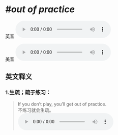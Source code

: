 # ***\#out of practice*** 
英音
<audio src="./media/out of practice1_AAC.aac" controls="controls"></audio>

美音
<audio src="./media/out of practice2_AAC.aac" controls="controls"></audio>



  

英文释义
---
### 1.**生疏；疏于练习：**  

 > If you don’t play, you’ll get out of practice.   
 > 不练习就会生疏。    
<audio src="./media/practice-8.aac" controls="controls"></audio>


